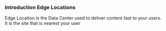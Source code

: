 ### Introduction Edge Locations
Edge Location is the Data Center used to deliver content fast to your users.
It is the site that is nearest your user
